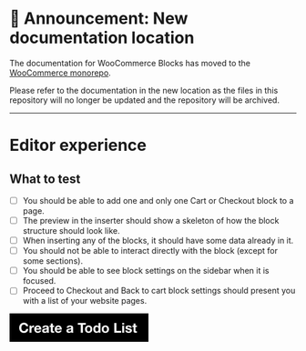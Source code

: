 # 📣 Announcement: New documentation location

The documentation for WooCommerce Blocks has moved to the [WooCommerce monorepo](https://github.com/woocommerce/woocommerce/tree/trunk/plugins/woocommerce-blocks/docs/).

Please refer to the documentation in the new location as the files in this repository will no longer be updated and the repository will be archived.

---

# Editor experience <!-- omit in toc -->

## What to test

-   [ ] You should be able to add one and only one Cart or Checkout block to a page.
-   [ ] The preview in the inserter should show a skeleton of how the block structure should look like.
-   [ ] When inserting any of the blocks, it should have some data already in it.
-   [ ] You should not be able to interact directly with the block (except for some sections).
-   [ ] You should be able to see block settings on the sidebar when it is focused.
-   [ ] Proceed to Checkout and Back to cart block settings should present you with a list of your website pages.

[![Create Todo list](https://raw.githubusercontent.com/senadir/todo-my-markdown/master/public/github-button.svg?sanitize=true)](https://git-todo.netlify.app/create)
